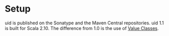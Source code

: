 Setup
=====

uid is published on the Sonatype and the Maven Central repositories. uid 1.1 is 
built for Scala 2.10. The difference from 1.0 is the use of [Value Classes][1]. 

<div id="stables"></div>
<div id="snapshots"></div>
<script src="js/releases.js"></script>

[1]: http://docs.scala-lang.org/overviews/core/value-classes.html "Scala Value Classes"
